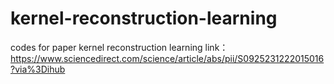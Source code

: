 # kernel-reconstruction-learning
codes for paper kernel reconstruction learning
link：https://www.sciencedirect.com/science/article/abs/pii/S0925231222015016?via%3Dihub
